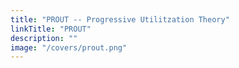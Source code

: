 ```yaml
---
title: "PROUT -- Progressive Utilitzation Theory"
linkTitle: "PROUT"
description: ""
image: "/covers/prout.png"
---
```

